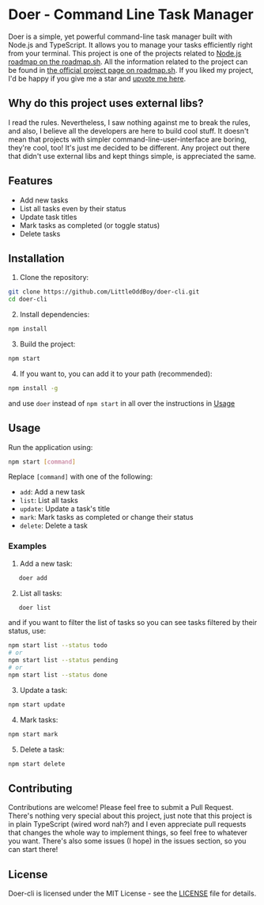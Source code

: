 # Doer - Command Line Task Manager

Doer is a simple, yet powerful command-line task manager built with Node.js and TypeScript. It allows you to manage your tasks efficiently right from your terminal. This project is one of the projects related to [Node.js roadmap on the roadmap.sh](https://roadmap.sh/nodejs). All the information related to the project can be found in [the official project page on roadmap.sh](https://roadmap.sh/projects/task-tracker). If you liked my project, I'd be happy if you give me a star and [upvote me here](https://roadmap.sh/projects/task-tracker/solutions?u=6572c5645145316d25d3c0ae).

## Why do this project uses external libs?

I read the rules. Nevertheless, I saw nothing against me to break the rules, and also, I believe all the developers are here to build cool stuff. It doesn't mean that projects with simpler command-line-user-interface are boring, they're cool, too! It's just me decided to be different. Any project out there that didn't use external libs and kept things simple, is appreciated the same.

## Features

- Add new tasks
- List all tasks even by their status
- Update task titles
- Mark tasks as completed (or toggle status)
- Delete tasks

## Installation

1. Clone the repository:

```bash
git clone https://github.com/LittleOddBoy/doer-cli.git
cd doer-cli
```

2. Install dependencies:

```bash
npm install
```

3. Build the project:

```bash
npm start
```

4. If you want to, you can add it to your path (recommended):

```bash
npm install -g
```

and use `doer` instead of `npm start` in all over the instructions in [Usage](#usage)

## Usage

Run the application using:

```bash
npm start [command]
```

Replace `[command]` with one of the following:

- `add`: Add a new task
- `list`: List all tasks
- `update`: Update a task's title
- `mark`: Mark tasks as completed or change their status
- `delete`: Delete a task

### Examples

1. Add a new task:

```bash
   doer add
```

2. List all tasks:

```bash
   doer list
```

and if you want to filter the list of tasks so you can see tasks filtered by their status, use:

```bash
npm start list --status todo
# or
npm start list --status pending
# or
npm start list --status done
```

3. Update a task:

```bash
npm start update
```

4. Mark tasks:

```bash
npm start mark
```

5. Delete a task:

```bash
npm start delete
```

## Contributing

Contributions are welcome! Please feel free to submit a Pull Request.
There's nothing very special about this project, just note that this project is in plain TypeScript (wired word nah?) and I even appreciate pull requests that changes the whole way to implement things, so feel free to whatever you want. There's also some issues (I hope) in the issues section, so you can start there!

## License

Doer-cli is licensed under the MIT License - see the [LICENSE](LICENSE) file for details.
